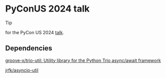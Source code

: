 # PyConUS 2024 talk

> [!TIP]
> for the PyCon US 2024 [talk](https://us.pycon.org/2024/schedule/presentation/142/).  

## Dependencies

[groove-x/trio-util: Utility library for the Python Trio async/await framework](https://github.com/groove-x/trio-util)

[jrfk/asyncio-util](https://github.com/jrfk/asyncio-util/)